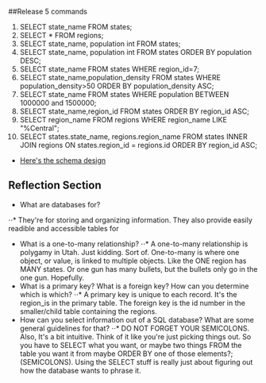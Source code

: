 ##Release 5 commands
1. SELECT state_name FROM states;
2. SELECT * FROM regions;
3. SELECT state_name, population int FROM states;
4. SELECT state_name, population int FROM states ORDER BY population DESC;
5. SELECT state_name FROM states WHERE region_id=7;
6. SELECT state_name,population_density FROM states WHERE population_density>50 ORDER BY population_density ASC;
7. SELECT state_name FROM states WHERE population BETWEEN 1000000 and 1500000;
8. SELECT state_name,region_id FROM states ORDER BY region_id ASC;
9. SELECT region_name FROM regions WHERE region_name LIKE "%Central";
10. SELECT states.state_name, regions.region_name FROM states INNER JOIN regions ON states.region_id = regions.id ORDER BY region_id ASC;
* [Here's the schema design](../operation_chers_closet.png)

## Reflection Section
* What are databases for?

⋅⋅* They're for storing and organizing information. They also provide easily readible and accessible tables for
* What is a one-to-many relationship?
⋅⋅* A one-to-many relationship is polygamy in Utah. Just kidding. Sort of. One-to-many is where one object, or value, is linked to multiple objects. Like the ONE region has MANY states. Or one gun has many bullets, but the bullets only go in the one gun. Hopefully.
* What is a primary key? What is a foreign key? How can you determine which is which?
⋅⋅* A primary key is unique to each record. It's the region_is in the primary table. The foreign key is the id number in the smaller/child table containing the regions.
* How can you select information out of a SQL database? What are some general guidelines for that?
⋅⋅* DO NOT FORGET YOUR SEMICOLONS. Also, It's a bit intuitive. Think of it like you're just picking things out. So you have to SELECT what you want, or maybe two things FROM the table you want it from maybe ORDER BY one of those elements?;(SEMICOLONS). Using the SELECT stuff is really just about figuring out how the database wants to phrase it.
